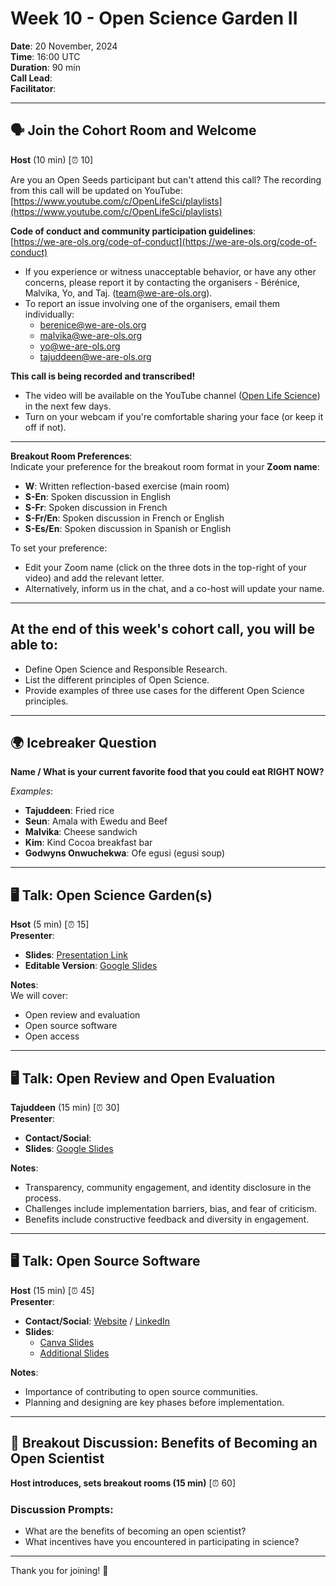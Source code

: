 # Week 10 - Open Science Garden II

**Date**: 20 November, 2024  
**Time**: 16:00 UTC  
**Duration**: 90 min  
**Call Lead**:  
**Facilitator**:

---

## 🗣️ Join the Cohort Room and Welcome  
**Host** (10 min) [⏰ 10]  

Are you an Open Seeds participant but can't attend this call? The recording from this call will be updated on YouTube: [https://www.youtube.com/c/OpenLifeSci/playlists](https://www.youtube.com/c/OpenLifeSci/playlists)  

**Code of conduct and community participation guidelines**:  
[https://we-are-ols.org/code-of-conduct](https://we-are-ols.org/code-of-conduct)  

- If you experience or witness unacceptable behavior, or have any other concerns, please report it by contacting the organisers - Bérénice, Malvika, Yo, and Taj. (team@we-are-ols.org).  
- To report an issue involving one of the organisers, email them individually:  
  - berenice@we-are-ols.org  
  - malvika@we-are-ols.org  
  - yo@we-are-ols.org  
  - tajuddeen@we-are-ols.org  

**This call is being recorded and transcribed!**  
- The video will be available on the YouTube channel ([Open Life Science](https://www.youtube.com/c/OpenLifeSci)) in the next few days.  
- Turn on your webcam if you're comfortable sharing your face (or keep it off if not).  

---

**Breakout Room Preferences**:  
Indicate your preference for the breakout room format in your **Zoom name**:  
- **W**: Written reflection-based exercise (main room)  
- **S-En**: Spoken discussion in English  
- **S-Fr**: Spoken discussion in French  
- **S-Fr/En**: Spoken discussion in French or English  
- **S-Es/En**: Spoken discussion in Spanish or English  

To set your preference:  
- Edit your Zoom name (click on the three dots in the top-right of your video) and add the relevant letter.  
- Alternatively, inform us in the chat, and a co-host will update your name.  

---

## At the end of this week's cohort call, you will be able to:  
- Define Open Science and Responsible Research.  
- List the different principles of Open Science.  
- Provide examples of three use cases for the different Open Science principles.  

---

## 🌍 Icebreaker Question  
**Name / What is your current favorite food that you could eat RIGHT NOW?**  

*Examples*:  
- **Tajuddeen**: Fried rice  
- **Seun**: Amala with Ewedu and Beef  
- **Malvika**: Cheese sandwich  
- **Kim**: Kind Cocoa breakfast bar  
- **Godwyns Onwuchekwa**: Ofe egusi (egusi soup)  

---

## 🖥 Talk: Open Science Garden(s)  
**Hsot** (5 min) [⏰ 15]  
**Presenter**:  

- **Slides**: [Presentation Link](https://docs.google.com/presentation/d/e/2PACX-1vQiOSkedwkI8IkMCL_gWJ_qevHZhcHej6PP8otv7BPFoBRqJiEU8BGpc1V6d2Y7jg/pub?start=false&loop=false&delayms=3000)  
- **Editable Version**: [Google Slides](https://docs.google.com/presentation/d/1kfvaaP1xaTSAa_-uwLt5q_ztxpr6keWY/edit#slide=id.p1)  

**Notes**:  
We will cover:  
- Open review and evaluation  
- Open source software  
- Open access  

---

## 🖥 Talk: Open Review and Open Evaluation  
**Tajuddeen** (15 min) [⏰ 30]  
**Presenter**:  
- **Contact/Social**:  
- **Slides**: [Google Slides](https://docs.google.com/presentation/d/1moP7pEBHYZjz7DXF5bs5ih-wbZXqyfCLtCA9zn-TO_o/edit#slide=id.p1)  

**Notes**:  
- Transparency, community engagement, and identity disclosure in the process.  
- Challenges include implementation barriers, bias, and fear of criticism.  
- Benefits include constructive feedback and diversity in engagement.  

---

## 🖥 Talk: Open Source Software  
**Host** (15 min) [⏰ 45]  
**Presenter**:  
- **Contact/Social**: [Website](https://www.sayantikabanik.com/) / [LinkedIn](https://www.linkedin.com/in/sayantika-banik/)  
- **Slides**:  
  - [Canva Slides](https://www.canva.com/design/DAGWRP6oCJo/WQJPvIjiN0AYwFuZF4WNUA/edit?utm_content=DAGWRP6oCJo&utm_campaign=designshare&utm_medium=link2&utm_source=sharebutton)  
  - [Additional Slides](https://docs.google.com/presentation/d/1Rj007A5-SW7l0fjKEXqwW6uCWnJikMAzXu5UPzlGwOE/edit?usp=sharing)  

**Notes**:  
- Importance of contributing to open source communities.  
- Planning and designing are key phases before implementation.  

---

## 👥 Breakout Discussion: Benefits of Becoming an Open Scientist  
**Host introduces, sets breakout rooms (15 min)** [⏰ 60]  

### Discussion Prompts:  
- What are the benefits of becoming an open scientist?  
- What incentives have you encountered in participating in science?  

---

Thank you for joining! 🌟  
